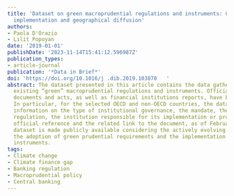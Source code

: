 ```yaml
---
title: 'Dataset on green macroprudential regulations and instruments: Objectives,
  implementation and geographical diffusion'
authors:
- Paola D'Orazio
- Lilit Popoyan
date: '2019-01-01'
publishDate: '2023-11-14T15:41:12.596987Z'
publication_types:
- article-journal
publication: '*Data in Brief*'
doi: 'https://doi.org/10.1016/j .dib.2019.103870   '
abstract: The dataset presented in this article contains the data gathered when surveying
  existing “green” macroprudential regulations and instruments. Official central banks’
  documents and acts, as well as financial institutions reports, have been considered.
  In particular, for the selected OECD and non-OECD countries, the dataset contains
  information on the type of institutional governance, the mandate, the type of green
  regulation, the institution responsible for its implementation or promotion, the
  official reference and the related link to the document, as of February 2019. The
  dataset is made publicly available considering the actively evolving debate about
  the adoption of green prudential requirements and the implementation of green prudential
  instruments.
tags:
- Climate change
- Climate finance gap
- Banking regulation
- Macroprudential policy
- Central banking
---
```

